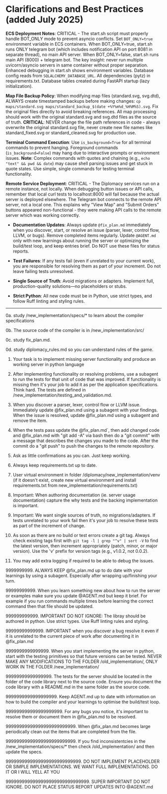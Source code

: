 # Clarifications and Best Practices (added July 2025)

**ECS Deployment Notes**: CRITICAL - The start.sh script must properly handle BOT_ONLY mode to prevent asyncio conflicts. Set `BOT_ONLY=true` environment variable in ECS containers. When BOT_ONLY=true, start.sh runs ONLY telegram bot (which includes notification API on port 8081 in separate thread), no main API server. When BOT_ONLY=false, start.sh runs main API (8000) + telegram bot. The key insight: never run multiple uvicorn/asyncio servers in same container without proper separation. Enhanced debugging in start.sh shows environment variables. Database config reads from `SQLALCHEMY_DATABASE_URL`. All dependencies (pytz) in requirements.txt. Database tables created during FastAPI startup (lazy initialization).

**Map File Backup Policy**: When modifying map files (standard.svg, svg.dtd), ALWAYS create timestamped backups before making changes: `cp maps/standard.svg maps/standard_backup_$(date +%Y%m%d_%H%M%S).svg`. Fix the original files directly to avoid breaking references. All map processing should work with the original standard.svg and svg.dtd files as the source of truth. **CRITICAL**: NEVER change the file path references in code - always overwrite the original standard.svg file, never create new file names like standard_fixed.svg or standard_cleaned.svg for production use.

**Terminal Command Execution**: Use `is_background=True` for all terminal commands to prevent hanging. Foreground commands (`is_background=False`) may hang due to interactive prompts or environment issues. **Note**: Complex commands with quotes and chaining (e.g., `echo "text" && pwd && date`) may cause shell parsing issues and get stuck in quote states. Use simple, single commands for testing terminal functionality.

**Remote Service Deployment**: CRITICAL - The Diplomacy services run on a remote instance, not locally. When debugging button issues or API calls, remember that local curl tests to localhost:8000 will fail because the actual server is deployed elsewhere. The Telegram bot connects to the remote API server, not a local one. This explains why "View Map" and "Submit Orders" buttons appeared non-functional - they were making API calls to the remote server which was working correctly.

- **Documentation Updates**: Always update `@fix_plan.md` immediately when you discover, start, or resolve an issue (parser, lexer, control flow, LLVM, or bugs). Remove completed items regularly. Update `@AGENT.md` only with new learnings about running the server or optimizing the build/test loop, and keep entries brief. Do NOT use these files for status reports.

- **Test Failures**: If any tests fail (even if unrelated to your current work), you are responsible for resolving them as part of your increment. Do not leave failing tests unresolved.

- **Single Source of Truth**: Avoid migrations or adapters. Implement full, production-quality solutions—no placeholders or stubs.

- **Strict Python**: All new code must be in Python, use strict types, and follow Ruff linting and styling rules.

---

0a. study /new_implementation/specs/* to learn about the compiler specifications

0b. The source code of the compiler is in /new_implementation/src/

0c. study fix_plan.md.

0d. study diplomacy_rules.md so you can understand rules of the game.

1. Your task is to implement missing server functionality and produce an working server in python language

2. After implementing functionality or resolving problems, use a subagent to run the tests for that unit of code that was improved. If functionality is missing then it's your job to add it as per the application specifications. Think hard. The tests are defined in /new_implementation/testing_and_validation.md.

2. When you discover a parser, lexer, control flow or LLVM issue. Immediately update @fix_plan.md using a subagent with your findings. When the issue is resolved, update @fix_plan.md using a subagent and remove the item.

3. When the tests pass update the @fix_plan.md`, then add changed code and @fix_plan.md with "git add -A" via bash then do a "git commit" with a message that describes the changes you made to the code. After the commit do a "git push" to push the changes to the remote repository.

4. Ask as little confirmations as you can. Just keep working.

5. Always keep requirements.txt up to date.

6. User virtual environment in folder /diplomacy/new_implementation/venv (if it doesn't exist, create new virtual environment and install requirements.txt from new_implementation/requirements.txt)

999. Important: When authoring documentation (ie. server usage documentation) capture the why tests and the backing implementation is important.

9999. Important: We want single sources of truth, no migrations/adapters. If tests unrelated to your work fail then it's your job to resolve these tests as part of the increment of change.

999999. As soon as there are no build or test errors create a git tag. Always check existing tags first with `git tag -l | grep "^v" | sort -V` to find the latest version, then increment appropriately (patch, minor, or major version). Use the 'v' prefix for version tags (e.g., v1.0.2, not 0.0.2).

999999999. You may add extra logging if required to be able to debug the issues.

9999999999. ALWAYS KEEP @fix_plan.md up to do date with your learnings by using a subagent. Especially after wrapping up/finishing your turn.

99999999999. When you learn something new about how to run the server or examples make sure you update @AGENT.md but keep it brief. For example if you run commands multiple times before learning the correct command then that file should be updated.

999999999999. IMPORTANT DO NOT IGNORE: The libray should be authored in python. Use strict types. Use Ruff linting rules and styling. 

99999999999999. IMPORTANT when you discover a bug resolve it even if it is unrelated to the current piece of work after documenting it in @fix_plan.md

9999999999999999. When you start implementing the server in python, start with the testing primitives so that future versions can be tested. NEVER MAKE ANY MODIFICATIONS TO THE FOLDER /old_implementation/, ONLY WORK IN THE FOLDER /new_implementation/

99999999999999999. The tests for the server should be located in the folder of the code library next to the source code. Ensure you document the code library with a README.md in the same folder as the source code.

9999999999999999999. Keep AGENT.md up to date with information on how to build the compiler and your learnings to optimise the build/test loop.

999999999999999999999. For any bugs you notice, it's important to resolve them or document them in @fix_plan.md to be resolved.

99999999999999999999999999. When @fix_plan.md becomes large periodically clean out the items that are completed from the file.

99999999999999999999999999. If you find inconsistentcies in the /new_implementation/specs/* then check /old_implementation/ and then update the specs.

9999999999999999999999999999. DO NOT IMPLEMENT PLACEHOLDER OR SIMPLE IMPLEMENTATIONS. WE WANT FULL IMPLEMENTATIONS. DO IT OR I WILL YELL AT YOU


9999999999999999999999999999999. SUPER IMPORTANT DO NOT IGNORE. DO NOT PLACE STATUS REPORT UPDATES INTO @AGENT.md
